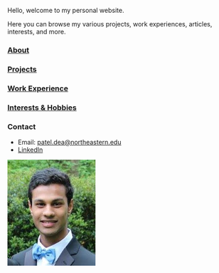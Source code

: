 Hello, welcome to my personal website.

Here you can browse my various projects, work experiences, articles, interests, and more. 

### [About](about.md)

### [Projects](projects.md)

### [Work Experience](work.md)

### [Interests & Hobbies](interests.md)

### Contact

- Email: patel.dea@northeastern.edu
- [LinkedIn](http://www.linkedin.com/in/dp2)

![Profile Pic](LinkedIn_Prof.jpg)
